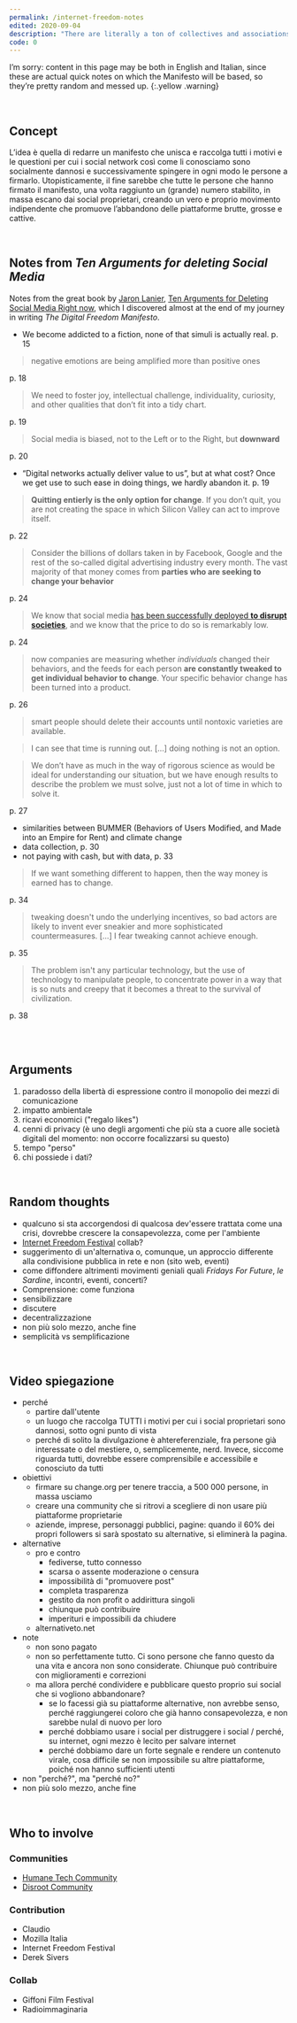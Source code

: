 ```yaml
---
permalink: /internet-freedom-notes
edited: 2020-09-04
description: "There are literally a ton of collectives and associations around the world which fight for internet freedom and users'' rights, but I believe everything should start from the user’s end. Here there are my notes and thoughts to write the <em>Internet Freedom Manifesto</em>"
code: 0
---
```


I’m sorry: content in this page may be both in English and Italian, since these are actual quick notes on which the Manifesto will be based, so they’re pretty random and messed up.
{:.yellow .warning}

<br />

## Concept

L’idea è quella di redarre un manifesto che unisca e raccolga tutti i motivi e le questioni per cui i social network così come li conosciamo sono socialmente dannosi e successivamente spingere in ogni modo le persone a firmarlo. Utopisticamente, il fine sarebbe che tutte le persone che hanno firmato il manifesto, una volta raggiunto un (grande) numero stabilito, in massa escano dai social proprietari, creando un vero e proprio movimento indipendente che promuove l’abbandono delle piattaforme brutte, grosse e cattive.

<br />

## Notes from *Ten Arguments for deleting Social Media*

Notes from the great book by [Jaron Lanier](http://www.jaronlanier.com/), [Ten Arguments for Deleting Social Media Right now](http://www.jaronlanier.com/tenarguments.html), which I discovered almost at the end of my journey in writing *The Digital Freedom Manifesto*.

- We become addicted to a fiction, none of that simuli is actually real. p. 15

> negative emotions are being amplified more than positive ones

p. 18

> We need to foster joy, intellectual challenge, individuality, curiosity, and other qualities that don’t fit into a tidy chart.

p. 19 

> Social media is biased, not to the Left or to the Right, but **downward**

p. 20

- “Digital networks actually deliver value to us”, but at what cost? Once we get use to such ease in doing things, we hardly abandon it. p. 19

> **Quitting entierly is the only option for change**. If you don’t quit, you are not creating the space in which Silicon Valley can act to improve itself.

p. 22

> Consider the billions of dollars taken in by Facebook, Google and the rest of the so-called digital advertising industry every month. The vast majority of that money comes from **parties who are seeking to change your behavior**

p. 24

> We know that social media [has been successfully deployed **to disrupt societies**](https://thestrategybridge.org/the-bridge/2017/5/10/how-russia-weaponized-social-media-in-crimea), and we know that the price to do so is remarkably low.

p. 24

> now companies are measuring whether *individuals* changed their behaviors, and the feeds for each person **are constantly tweaked to get individual behavior to change**. Your specific behavior change has been turned into a product.

p. 26

> smart people should delete their accounts until nontoxic varieties are available.

> I can see that time is running out. […] doing nothing is not an option.

> We don’t have as much in the way of rigorous science as would be ideal for understanding our situation, but we have enough results to describe the problem we must solve, just not a lot of time in which to solve it.

p. 27

- similarities between BUMMER (Behaviors of Users Modified, and Made into an Empire for Rent) and climate change
- data collection, p. 30
- not paying with cash, but with data, p. 33

> If we want something different to happen, then the way money is earned has to change.

p. 34

> tweaking doesn't undo the underlying incentives, so bad actors are likely to invent ever sneakier and more sophisticated countermeasures. […] I fear tweaking cannot achieve enough.

p. 35

> The problem isn't any particular technology, but the use of technology to manipulate people, to concentrate power in a way that is so nuts and creepy that it becomes a threat to the survival of civilization.

p. 38



<br />
<br />

## Arguments

1. paradosso della libertà di espressione contro il monopolio dei mezzi di comunicazione
2. impatto ambientale
3. ricavi economici ("regalo likes")
4. cenni di privacy (è uno degli argomenti che più sta a cuore alle società digitali del momento: non occorre focalizzarsi su questo)
5. tempo "perso"
6. chi possiede i dati?

<br />

## Random thoughts

- qualcuno si sta accorgendosi di qualcosa dev'essere trattata come una crisi, dovrebbe crescere la consapevolezza, come per l'ambiente
- [Internet Freedom Festival](https://internetfreedomfestival.org/) collab?
- suggerimento di un'alternativa o, comunque, un approccio differente alla condivisione pubblica in rete e non (sito web, eventi)
- come diffondere altrimenti movimenti geniali quali _Fridays For Future_, _le Sardine_, incontri, eventi, concerti?
- Comprensione: come funziona
- sensibilizzare
- discutere
- decentralizzazione
- non più solo mezzo, anche fine
- semplicità vs semplificazione

<br />

## Video spiegazione

- perché
    - partire dall'utente
    - un luogo che raccolga TUTTI i motivi per cui i social proprietari sono dannosi, sotto ogni punto di vista
    - perché di solito la divulgazione è ahtereferenziale, fra persone già interessate o del mestiere, o, semplicemente, nerd. Invece, siccome riguarda tutti, dovrebbe essere comprensibile e accessibile e conosciuto da tutti
- obiettivi
    - firmare su change.org per tenere traccia, a 500 000 persone, in massa usciamo
    - creare una community che si ritrovi a scegliere di non usare più piattaforme proprietarie
    - aziende, imprese, personaggi pubblici, pagine: quando il 60% dei propri followers si sarà spostato su alternative, si eliminerà la pagina.
- alternative
    - pro e contro
        - fediverse, tutto connesso
        - scarsa o assente moderazione o censura
        - impossibilità di "promuovere post"
        - completa trasparenza
        - gestito da non profit o addirittura singoli
        - chiunque può contribuire
        - imperituri e impossibili da chiudere
    - alternativeto.net
- note
    - non sono pagato
    - non so perfettamente tutto. Ci sono persone che fanno questo da una vita e ancora non sono considerate. Chiunque può contribuire con miglioramenti e correzioni
    - ma allora perché condividere e pubblicare questo proprio sui social che si vogliono abbandonare?
         - se lo facessi già su piattaforme alternative, non avrebbe senso, perché raggiungerei coloro che già hanno consapevolezza, e non sarebbe nulal di nuovo per loro
         - perché dobbiamo usare i social per distruggere i social / perché, su internet, ogni mezzo è lecito per salvare internet
         - perché dobbiamo dare un forte segnale e rendere un contenuto virale, cosa difficile se non impossibile su altre piattaforme, poiché non hanno sufficienti utenti
 - non "perché?", ma "perché no?"
 - non più solo mezzo, anche fine

<br />

## Who to involve

### Communities

- [Humane Tech Community](https://community.humanetech.com/)
- [Disroot Community](https://disroot.org/en/community)

### Contribution

- Claudio
- Mozilla Italia
- Internet Freedom Festival
- Derek Sivers

### Collab

- Giffoni Film Festival
- Radioimmaginaria
